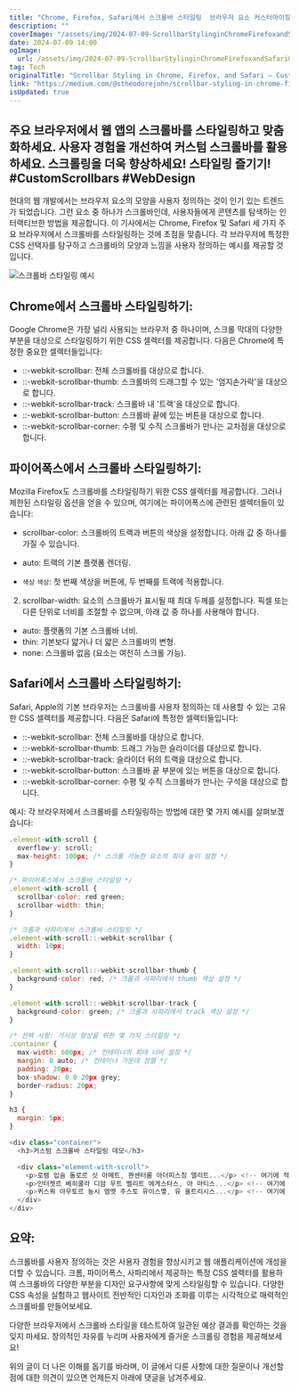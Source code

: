 ```yaml
---
title: "Chrome, Firefox, Safari에서 스크롤바 스타일링  브라우저 요소 커스터마이징 방법"
description: ""
coverImage: "/assets/img/2024-07-09-ScrollbarStylinginChromeFirefoxandSafariCustomizingBrowserElements_0.png"
date: 2024-07-09 14:00
ogImage:
  url: /assets/img/2024-07-09-ScrollbarStylinginChromeFirefoxandSafariCustomizingBrowserElements_0.png
tag: Tech
originalTitle: "Scrollbar Styling in Chrome, Firefox, and Safari — Customizing Browser Elements"
link: "https://medium.com/@stheodorejohn/scrollbar-styling-in-chrome-firefox-and-safari-customizing-browser-elements-254c303eceea"
isUpdated: true
---
```


## 주요 브라우저에서 웹 앱의 스크롤바를 스타일링하고 맞춤화하세요. 사용자 경험을 개선하여 커스텀 스크롤바를 활용하세요. 스크롤링을 더욱 향상하세요! 스타일링 즐기기! #CustomScrollbars #WebDesign

현대의 웹 개발에서는 브라우저 요소의 모양을 사용자 정의하는 것이 인기 있는 트렌드가 되었습니다. 그런 요소 중 하나가 스크롤바인데, 사용자들에게 콘텐츠를 탐색하는 인터랙티브한 방법을 제공합니다. 이 기사에서는 Chrome, Firefox 및 Safari 세 가지 주요 브라우저에서 스크롤바를 스타일링하는 것에 초점을 맞춥니다. 각 브라우저에 특정한 CSS 선택자를 탐구하고 스크롤바의 모양과 느낌을 사용자 정의하는 예시를 제공할 것입니다.

![스크롤바 스타일링 예시](/assets/img/2024-07-09-ScrollbarStylinginChromeFirefoxandSafariCustomizingBrowserElements_0.png)

## Chrome에서 스크롤바 스타일링하기:

<!-- seedividend - 사각형 -->

<ins class="adsbygoogle"
     style="display:block"
     data-ad-client="ca-pub-4877378276818686"
     data-ad-slot="1898504329"
     data-ad-format="auto"
     data-full-width-responsive="true"></ins>

<script>
     (adsbygoogle = window.adsbygoogle || []).push({});
</script>

Google Chrome은 가장 널리 사용되는 브라우저 중 하나이며, 스크롤 막대의 다양한 부분을 대상으로 스타일링하기 위한 CSS 셀렉터를 제공합니다. 다음은 Chrome에 특정한 중요한 셀렉터들입니다:

- ::-webkit-scrollbar: 전체 스크롤바를 대상으로 합니다.
- ::-webkit-scrollbar-thumb: 스크롤바의 드래그할 수 있는 '엄지손가락'을 대상으로 합니다.
- ::-webkit-scrollbar-track: 스크롤바 내 '트랙'을 대상으로 합니다.
- ::-webkit-scrollbar-button: 스크롤바 끝에 있는 버튼을 대상으로 합니다.
- ::-webkit-scrollbar-corner: 수평 및 수직 스크롤바가 만나는 교차점을 대상으로 합니다.

## 파이어폭스에서 스크롤바 스타일링하기:

Mozilla Firefox도 스크롤바를 스타일링하기 위한 CSS 셀렉터를 제공합니다. 그러나 제한된 스타일링 옵션을 얻을 수 있으며, 여기에는 파이어폭스에 관련된 셀렉터들이 있습니다:

<!-- seedividend - 사각형 -->

<ins class="adsbygoogle"
     style="display:block"
     data-ad-client="ca-pub-4877378276818686"
     data-ad-slot="1898504329"
     data-ad-format="auto"
     data-full-width-responsive="true"></ins>

<script>
     (adsbygoogle = window.adsbygoogle || []).push({});
</script>

- scrollbar-color: 스크롤바의 트랙과 버튼의 색상을 설정합니다. 아래 값 중 하나를 가질 수 있습니다.

- auto: 트랙의 기본 플랫폼 렌더링.
- `색상` `색상`: 첫 번째 색상을 버튼에, 두 번째를 트랙에 적용합니다.

2. scrollbar-width: 요소의 스크롤바가 표시될 때 최대 두께를 설정합니다. 픽셀 또는 다른 단위로 너비를 조절할 수 없으며, 아래 값 중 하나를 사용해야 합니다.

- auto: 플랫폼의 기본 스크롤바 너비.
- thin: 기본보다 얇거나 더 얇은 스크롤바의 변형.
- none: 스크롤바 없음 (요소는 여전히 스크롤 가능).

<!-- seedividend - 사각형 -->

<ins class="adsbygoogle"
     style="display:block"
     data-ad-client="ca-pub-4877378276818686"
     data-ad-slot="1898504329"
     data-ad-format="auto"
     data-full-width-responsive="true"></ins>

<script>
     (adsbygoogle = window.adsbygoogle || []).push({});
</script>

## Safari에서 스크롤바 스타일링하기:

Safari, Apple의 기본 브라우저는 스크롤바를 사용자 정의하는 데 사용할 수 있는 고유한 CSS 셀렉터를 제공합니다. 다음은 Safari에 특정한 셀렉터들입니다:

- ::-webkit-scrollbar: 전체 스크롤바를 대상으로 합니다.
- ::-webkit-scrollbar-thumb: 드래그 가능한 슬라이더를 대상으로 합니다.
- ::-webkit-scrollbar-track: 슬라이더 뒤의 트랙을 대상으로 합니다.
- ::-webkit-scrollbar-button: 스크롤바 끝 부분에 있는 버튼을 대상으로 합니다.
- ::-webkit-scrollbar-corner: 수평 및 수직 스크롤바가 만나는 구석을 대상으로 합니다.

예시: 각 브라우저에서 스크롤바를 스타일링하는 방법에 대한 몇 가지 예시를 살펴보겠습니다:

<!-- seedividend - 사각형 -->

<ins class="adsbygoogle"
     style="display:block"
     data-ad-client="ca-pub-4877378276818686"
     data-ad-slot="1898504329"
     data-ad-format="auto"
     data-full-width-responsive="true"></ins>

<script>
     (adsbygoogle = window.adsbygoogle || []).push({});
</script>

```js
.element-with-scroll {
  overflow-y: scroll;
  max-height: 100px; /* 스크롤 가능한 요소의 최대 높이 설정 */
}

/* 파이어폭스에서 스크롤바 스타일링 */
.element-with-scroll {
  scrollbar-color: red green;
  scrollbar-width: thin;
}

/* 크롬과 사파리에서 스크롤바 스타일링 */
.element-with-scroll::-webkit-scrollbar {
  width: 10px;
}

.element-with-scroll::-webkit-scrollbar-thumb {
  background-color: red; /* 크롬과 사파리에서 thumb 색상 설정 */
}

.element-with-scroll::-webkit-scrollbar-track {
  background-color: green; /* 크롬과 사파리에서 track 색상 설정 */
}

/* 선택 사항: 가시성 향상을 위한 몇 가지 스타일링 */
.container {
  max-width: 600px; /* 컨테이너의 최대 너비 설정 */
  margin: 0 auto; /* 컨테이너 가운데 정렬 */
  padding: 20px;
  box-shadow: 0 0 20px grey;
  border-radius: 20px;
}

h3 {
  margin: 5px;
}
```

```js
<div class="container">
  <h3>커스텀 스크롤바 스타일링 데모</h3>

  <div class="element-with-scroll">
    <p>로렘 입숨 돌로르 싯 아메트, 콴센터룸 아더피스칭 엘리트...</p> <!-- 여기에 적절한 한국어 텍스트를 입력하세요 -->
    <p>인터젯르 베히쿨라 디암 우트 벨리트 에게스타스, 아 마티스...</p> <!-- 여기에 적절한 한국어 텍스트를 입력하세요 -->
    <p>퀴스쿼 아우토르 눙시 앰멧 주스토 유이스몧, 유 울트리시스...</p> <!-- 여기에 적절한 한국어 텍스트를 입력하세요 -->
  </div>
</div>
```

## 요약:

스크롤바를 사용자 정의하는 것은 사용자 경험을 향상시키고 웹 애플리케이션에 개성을 더할 수 있습니다. 크롬, 파이어폭스, 사파리에서 제공하는 특정 CSS 셀렉터를 활용하여 스크롤바의 다양한 부분을 디자인 요구사항에 맞게 스타일링할 수 있습니다. 다양한 CSS 속성을 실험하고 웹사이트 전반적인 디자인과 조화를 이루는 시각적으로 매력적인 스크롤바를 만들어보세요.

<!-- seedividend - 사각형 -->

<ins class="adsbygoogle"
     style="display:block"
     data-ad-client="ca-pub-4877378276818686"
     data-ad-slot="1898504329"
     data-ad-format="auto"
     data-full-width-responsive="true"></ins>

<script>
     (adsbygoogle = window.adsbygoogle || []).push({});
</script>

다양한 브라우저에서 스크롤바 스타일을 테스트하여 일관된 예상 결과를 확인하는 것을 잊지 마세요. 창의적인 자유를 누리며 사용자에게 즐거운 스크롤링 경험을 제공해보세요!

위의 글이 더 나은 이해를 돕기를 바라며, 이 글에서 다룬 사항에 대한 질문이나 개선할 점에 대한 의견이 있으면 언제든지 아래에 댓글을 남겨주세요.
